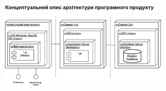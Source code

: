 ### Концептуальний опис архітектури програмного продукту
![](https://github.com/oleksandrblazhko/ai204-ozarchuk/blob/ai204-ozarchuk_with_laboratory_work_4/1-SoftwareRequirements/1.5-SoftwareProjectPlanning/1.5.1-SoftwareArchitectConcept/SoftwareArchitectConcept.jpg)
